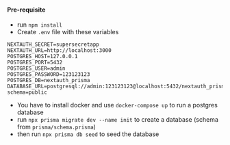 #### Pre-requisite

* run `npm install`
* Create `.env` file with these variables

```
NEXTAUTH_SECRET=supersecretapp
NEXTAUTH_URL=http://localhost:3000
POSTGRES_HOST=127.0.0.1
POSTGRES_PORT=5432
POSTGRES_USER=admin
POSTGRES_PASSWORD=123123123
POSTGRES_DB=nextauth_prisma
DATABASE_URL=postgresql://admin:123123123@localhost:5432/nextauth_prisma?schema=public
```

* You have to install docker and use `docker-compose up` to run a postgres database
* run `npx prisma migrate dev --name init` to create a database (schema from `prisma/schema.prisma`)
* then run `npx prisma db seed` to seed the database